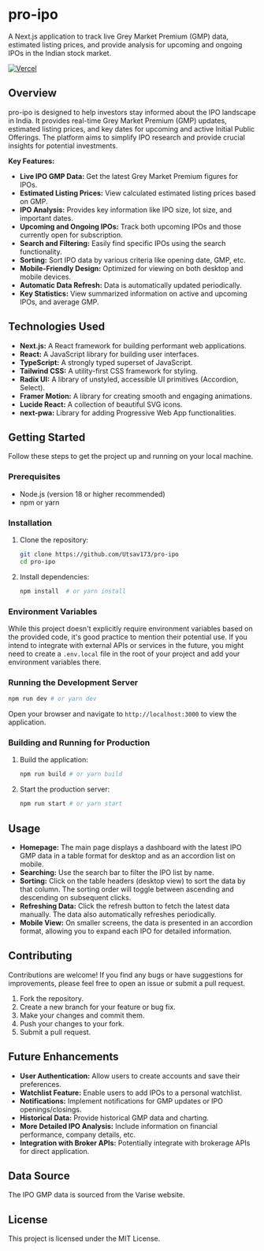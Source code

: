 # pro-ipo

A Next.js application to track live Grey Market Premium (GMP) data, estimated listing prices, and provide analysis for upcoming and ongoing IPOs in the Indian stock market.

[![Vercel](https://vercelbadge.vercel.app/api/other/pro-ipo)](https://pro-ipo.vercel.app)

## Overview

pro-ipo is designed to help investors stay informed about the IPO landscape in India. It provides real-time Grey Market Premium (GMP) updates, estimated listing prices, and key dates for upcoming and active Initial Public Offerings. The platform aims to simplify IPO research and provide crucial insights for potential investments.

**Key Features:**

*   **Live IPO GMP Data:** Get the latest Grey Market Premium figures for IPOs.
*   **Estimated Listing Prices:** View calculated estimated listing prices based on GMP.
*   **IPO Analysis:**  Provides key information like IPO size, lot size, and important dates.
*   **Upcoming and Ongoing IPOs:** Track both upcoming IPOs and those currently open for subscription.
*   **Search and Filtering:** Easily find specific IPOs using the search functionality.
*   **Sorting:** Sort IPO data by various criteria like opening date, GMP, etc.
*   **Mobile-Friendly Design:**  Optimized for viewing on both desktop and mobile devices.
*   **Automatic Data Refresh:**  Data is automatically updated periodically.
*   **Key Statistics:** View summarized information on active and upcoming IPOs, and average GMP.

## Technologies Used

*   **Next.js:**  A React framework for building performant web applications.
*   **React:** A JavaScript library for building user interfaces.
*   **TypeScript:**  A strongly typed superset of JavaScript.
*   **Tailwind CSS:** A utility-first CSS framework for styling.
*   **Radix UI:** A library of unstyled, accessible UI primitives (Accordion, Select).
*   **Framer Motion:** A library for creating smooth and engaging animations.
*   **Lucide React:** A collection of beautiful SVG icons.
*   **next-pwa:**  Library for adding Progressive Web App functionalities.

## Getting Started

Follow these steps to get the project up and running on your local machine.

### Prerequisites

*   Node.js (version 18 or higher recommended)
*   npm or yarn

### Installation

1. Clone the repository:
    ```bash
    git clone https://github.com/Utsav173/pro-ipo
    cd pro-ipo
    ```

2. Install dependencies:
    ```bash
    npm install  # or yarn install
    ```

### Environment Variables

While this project doesn't explicitly require environment variables based on the provided code, it's good practice to mention their potential use. If you intend to integrate with external APIs or services in the future, you might need to create a `.env.local` file in the root of your project and add your environment variables there.

### Running the Development Server

```bash
npm run dev # or yarn dev
```

Open your browser and navigate to `http://localhost:3000` to view the application.

### Building and Running for Production

1. Build the application:
    ```bash
    npm run build # or yarn build
    ```

2. Start the production server:
    ```bash
    npm run start # or yarn start
    ```

## Usage

*   **Homepage:**  The main page displays a dashboard with the latest IPO GMP data in a table format for desktop and as an accordion list on mobile.
*   **Searching:** Use the search bar to filter the IPO list by name.
*   **Sorting:** Click on the table headers (desktop view) to sort the data by that column. The sorting order will toggle between ascending and descending on subsequent clicks.
*   **Refreshing Data:** Click the refresh button to fetch the latest data manually. The data also automatically refreshes periodically.
*   **Mobile View:** On smaller screens, the data is presented in an accordion format, allowing you to expand each IPO for detailed information.

## Contributing

Contributions are welcome! If you find any bugs or have suggestions for improvements, please feel free to open an issue or submit a pull request.

1. Fork the repository.
2. Create a new branch for your feature or bug fix.
3. Make your changes and commit them.
4. Push your changes to your fork.
5. Submit a pull request.

## Future Enhancements

*   **User Authentication:**  Allow users to create accounts and save their preferences.
*   **Watchlist Feature:**  Enable users to add IPOs to a personal watchlist.
*   **Notifications:** Implement notifications for GMP updates or IPO openings/closings.
*   **Historical Data:**  Provide historical GMP data and charting.
*   **More Detailed IPO Analysis:** Include information on financial performance, company details, etc.
*   **Integration with Broker APIs:** Potentially integrate with brokerage APIs for direct application.

## Data Source

The IPO GMP data is sourced from the Varise website.

## License

This project is licensed under the MIT License.
